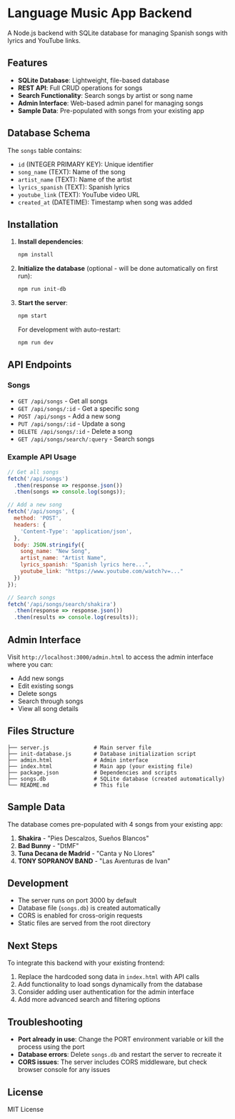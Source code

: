 # Language Music App Backend

A Node.js backend with SQLite database for managing Spanish songs with lyrics and YouTube links.

## Features

- **SQLite Database**: Lightweight, file-based database
- **REST API**: Full CRUD operations for songs
- **Search Functionality**: Search songs by artist or song name
- **Admin Interface**: Web-based admin panel for managing songs
- **Sample Data**: Pre-populated with songs from your existing app

## Database Schema

The `songs` table contains:
- `id` (INTEGER PRIMARY KEY): Unique identifier
- `song_name` (TEXT): Name of the song
- `artist_name` (TEXT): Name of the artist
- `lyrics_spanish` (TEXT): Spanish lyrics
- `youtube_link` (TEXT): YouTube video URL
- `created_at` (DATETIME): Timestamp when song was added

## Installation

1. **Install dependencies**:
   ```bash
   npm install
   ```

2. **Initialize the database** (optional - will be done automatically on first run):
   ```bash
   npm run init-db
   ```

3. **Start the server**:
   ```bash
   npm start
   ```

   For development with auto-restart:
   ```bash
   npm run dev
   ```

## API Endpoints

### Songs

- `GET /api/songs` - Get all songs
- `GET /api/songs/:id` - Get a specific song
- `POST /api/songs` - Add a new song
- `PUT /api/songs/:id` - Update a song
- `DELETE /api/songs/:id` - Delete a song
- `GET /api/songs/search/:query` - Search songs

### Example API Usage

```javascript
// Get all songs
fetch('/api/songs')
  .then(response => response.json())
  .then(songs => console.log(songs));

// Add a new song
fetch('/api/songs', {
  method: 'POST',
  headers: {
    'Content-Type': 'application/json',
  },
  body: JSON.stringify({
    song_name: "New Song",
    artist_name: "Artist Name",
    lyrics_spanish: "Spanish lyrics here...",
    youtube_link: "https://www.youtube.com/watch?v=..."
  })
});

// Search songs
fetch('/api/songs/search/shakira')
  .then(response => response.json())
  .then(results => console.log(results));
```

## Admin Interface

Visit `http://localhost:3000/admin.html` to access the admin interface where you can:

- Add new songs
- Edit existing songs
- Delete songs
- Search through songs
- View all song details

## Files Structure

```
├── server.js              # Main server file
├── init-database.js       # Database initialization script
├── admin.html             # Admin interface
├── index.html             # Main app (your existing file)
├── package.json           # Dependencies and scripts
├── songs.db               # SQLite database (created automatically)
└── README.md              # This file
```

## Sample Data

The database comes pre-populated with 4 songs from your existing app:

1. **Shakira** - "Pies Descalzos, Sueños Blancos"
2. **Bad Bunny** - "DtMF"
3. **Tuna Decana de Madrid** - "Canta y No Llores"
4. **TONY SOPRANOV BAND** - "Las Aventuras de Ivan"

## Development

- The server runs on port 3000 by default
- Database file (`songs.db`) is created automatically
- CORS is enabled for cross-origin requests
- Static files are served from the root directory

## Next Steps

To integrate this backend with your existing frontend:

1. Replace the hardcoded song data in `index.html` with API calls
2. Add functionality to load songs dynamically from the database
3. Consider adding user authentication for the admin interface
4. Add more advanced search and filtering options

## Troubleshooting

- **Port already in use**: Change the PORT environment variable or kill the process using the port
- **Database errors**: Delete `songs.db` and restart the server to recreate it
- **CORS issues**: The server includes CORS middleware, but check browser console for any issues

## License

MIT License
